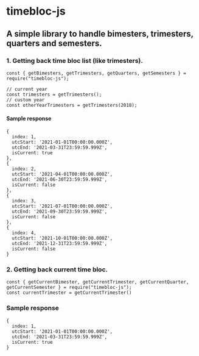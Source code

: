 # timebloc-js
## A simple library to handle bimesters, trimesters, quarters and semesters.

### 1. Getting back time bloc list (like trimesters).
```
const { getBimesters, getTrimesters, getQuarters, getSemesters } = require("timebloc-js");

// current year
const trimesters = getTrimesters(); 
// custom year
const otherYearTrimesters = getTrimesters(2018);
```

#### Sample response
```
{
  index: 1,
  utcStart: '2021-01-01T00:00:00.000Z',
  utcEnd: '2021-03-31T23:59:59.999Z',
  isCurrent: true
},
{
  index: 2,
  utcStart: '2021-04-01T00:00:00.000Z',
  utcEnd: '2021-06-30T23:59:59.999Z',
  isCurrent: false
},
{
  index: 3,
  utcStart: '2021-07-01T00:00:00.000Z',
  utcEnd: '2021-09-30T23:59:59.999Z',
  isCurrent: false
},
{
  index: 4,
  utcStart: '2021-10-01T00:00:00.000Z',
  utcEnd: '2021-12-31T23:59:59.999Z',
  isCurrent: false
}
```

### 2. Getting back current time bloc.
```
const { getCurrentBimester, getCurrentTrimester, getCurrentQuarter, getCurrentSemester } = require("timebloc-js");
const currentTrimester = getCurrentTrimester()
```

### Sample response
```
{
  index: 1,
  utcStart: '2021-01-01T00:00:00.000Z',
  utcEnd: '2021-03-31T23:59:59.999Z',
  isCurrent: true
}
```
